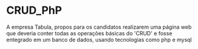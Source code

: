 # CRUD_PhP
A empresa Tabula, propos para os candidatos realizarem uma página web que deveria conter todas as operações básicas do 'CRUD' e fosse entegrado em um banco de dados, usando tecnologias como php e mysql
